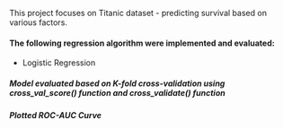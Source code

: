 This project focuses on Titanic dataset - predicting survival based on various factors. 

#### The following regression algorithm were implemented and evaluated:
* Logistic Regression
##### Model evaluated based on K-fold cross-validation using cross_val_score() function and cross_validate() function
##### Plotted ROC-AUC Curve
